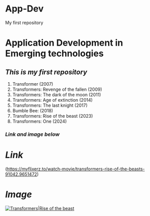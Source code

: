 # App-Dev
My first repository
# **Application Development in Emerging technologies** 

## *This is my first repository*

1. Transformer (2007)
2. Transformers: Revenge of the fallen (2009)
3. Transformers: The dark of the moon (2011)
4. Transformers: Age of extinction (2014)
5. Transformers: The last knight (2017)
6. Bumble Bee: (2018)
7. Transformers: Rise of the beast (2023)
8. Transformers: One (2024)

### *Link and image below*

# *Link*
 (https://myflixerz.to/watch-movie/transformers-rise-of-the-beasts-91042.9651472)

# *Image*
[![Transformers|Rise of the beast](https://cldup.com/dTxpPi9lDf.thumb.png)](https://nodesource.com/products/nsolid)
